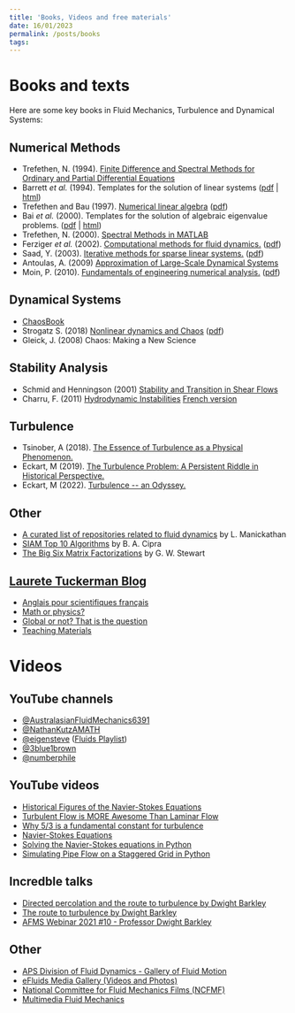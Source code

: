 ```yaml
---
title: 'Books, Videos and free materials'
date: 16/01/2023
permalink: /posts/books
tags:
---
```

Books and texts
======

Here are some key books in Fluid Mechanics, Turbulence and Dynamical Systems:

Numerical Methods
------
- Trefethen, N. (1994). [Finite Difference and Spectral Methods for Ordinary and Partial Differential Equations](https://people.maths.ox.ac.uk/trefethen/pdetext.html)
- Barrett *et al.* (1994). Templates for the solution of linear systems ([pdf](https://netlib.org/templates/templates.pdf) | [html](https://netlib.org/linalg/html_templates/node4.html))
- Trefethen and Bau (1997). [Numerical linear algebra](https://people.maths.ox.ac.uk/trefethen/text.html) ([pdf]())
- Bai *et al.* (2000). Templates for the solution of algebraic eigenvalue problems. ([pdf](https://epubs.siam.org/doi/pdf/10.1137/1.9780898719581.fm) | [html](https://netlib.org/utk/people/JackDongarra/etemplates/node5.html))
- Trefethen, N. (2000). [Spectral Methods in MATLAB](https://people.maths.ox.ac.uk/trefethen/spectral.html)
- Ferziger *et al.* (2002). [Computational methods for fluid dynamics.](https://link.springer.com/book/10.1007/978-3-642-56026-2) ([pdf](https://www.researchgate.net/profile/Ghassan-Smaisim/post/FEM_mesh_generator/attachment/59d655b479197b80779acc79/AS%3A526929528274950%401502641197635/download/111+ferziger+peric+2002+computational+methods+for+fluid+dynamics+.pdf))
- Saad, Y. (2003). [Iterative methods for sparse linear systems.]() ([pdf](https://www-users.cse.umn.edu/~saad/IterMethBook_2ndEd.pdf))
- Antoulas, A. (2009) [Approximation of Large-Scale Dynamical Systems](https://epubs.siam.org/doi/book/10.1137/1.9780898718713)
- Moin, P. (2010). [Fundamentals of engineering numerical analysis.]() ([pdf](https://sv.20file.org/up1/1389_0.pdf))

Dynamical Systems
------
- [ChaosBook](https://chaosbook.org)
- Strogatz S. (2018) [Nonlinear dynamics and Chaos](https://www.stevenstrogatz.com/books/nonlinear-dynamics-and-chaos-with-applications-to-physics-biology-chemistry-and-engineering) ([pdf](https://www.biodyn.ro/course/literatura/Nonlinear_Dynamics_and_Chaos_2018_Steven_H._Strogatz.pdf))
- Gleick, J. (2008) Chaos: Making a New Science

Stability Analysis
------
- Schmid and Henningson (2001) [Stability and Transition in Shear Flows](https://link.springer.com/book/10.1007/978-1-4613-0185-1)
- Charru, F. (2011) [Hydrodynamic Instabilities]() [French version](http://www.lmm.jussieu.fr/~hoepffner/enseignement/charru.pdf)

Turbulence
------
- Tsinober, A (2018). [The Essence of Turbulence as a Physical Phenomenon.](https://link.springer.com/book/10.1007/978-94-007-7180-2)
- Eckart, M (2019). [The Turbulence Problem: A Persistent Riddle in Historical Perspective.](https://link.springer.com/book/10.1007/978-3-030-31863-5) 
- Eckart, M (2022). [Turbulence -- an Odyssey.](https://link.springer.com/book/10.1007/978-3-030-91459-2)
 

Other
------
- [A curated list of repositories related to fluid dynamics](https://github.com/lento234/awesome-fluid-dynamics) by L. Manickathan
- [SIAM Top 10 Algorithms](http://web.tecnico.ulisboa.pt/~mcasquilho/CD_Casquilho/legacy/PRINT/NotebookSC_1LP_22pp.pdf) by B. A. Cipra
- [The Big Six Matrix Factorizations](https://www.cs.fsu.edu/~lacher/courses/COT4401/notes/cise_v2_i1/matrix.pdf) by G. W. Stewart

[Laurete Tuckerman Blog](https://blog.espci.fr/laurette/)
-----
- [Anglais pour scientifiques français](https://blog.espci.fr/laurette/anglais-pour-scientifiques-francais/)
- [Math or physics?](https://blog.espci.fr/laurette/files/2021/03/NPR7.pdf)
- [Global or not? That is the question](https://blog.espci.fr/laurette/files/2018/11/Stability_analysis.pdf)
- [Teaching Materials](https://blog.espci.fr/laurette/explanatory/)


Videos
======


YouTube channels
-------
- [@AustralasianFluidMechanics6391](https://www.youtube.com/@australasianfluidmechanics6391)
- [@NathanKutzAMATH](https://www.youtube.com/@NathanKutzAMATH)
- [@eigensteve](https://www.youtube.com/@eigensteve) ([Fluids Playlist](https://www.youtube.com/playlist?list=PLMrJAkhIeNNQWO3ESiccZmPssvUDFHL4M))
- [@3blue1brown](https://www.youtube.com/@3blue1brown)
- [@numberphile](https://www.youtube.com/@numberphile)



YouTube videos
-------
- [Historical Figures of the Navier-Stokes Equations](https://youtu.be/DeW9Ihba3-8)
- [Turbulent Flow is MORE Awesome Than Laminar Flow](https://youtu.be/5zI9sG3pjVU)
- [Why $5/3$ is a fundamental constant for turbulence](https://youtu.be/_UoTTq651dE)
- [Navier-Stokes Equations](https://youtu.be/ERBVFcutl3M)
- [Solving the Navier-Stokes equations in Python](https://youtu.be/BQLvNLgMTQE)
- [Simulating Pipe Flow on a Staggered Grid in Python](https://youtu.be/rV8tD2nQfkk)
 

Incredble talks
-------
- [Directed percolation and the route to turbulence by Dwight Barkley](https://www.youtube.com/watch?v=C1QsI8EiJC0)
- [The route to turbulence by Dwight Barkley](https://www.youtube.com/watch?v=197brZdt2q4)
- [AFMS Webinar 2021 #10 - Professor Dwight Barkley](https://www.youtube.com/watch?v=yGtn-Qbo01g)

Other
-------
- [APS Division of Fluid Dynamics - Gallery of Fluid Motion](https://gfm.aps.org)
- [eFluids Media Gallery (Videos and Photos)](http://media.efluids.com/galleries/all)
- [National Committee for Fluid Mechanics Films (NCFMF)](https://web.mit.edu/hml/ncfmf.html)
- [Multimedia Fluid Mechanics](https://www.cambridge.org/core/homsy/)
